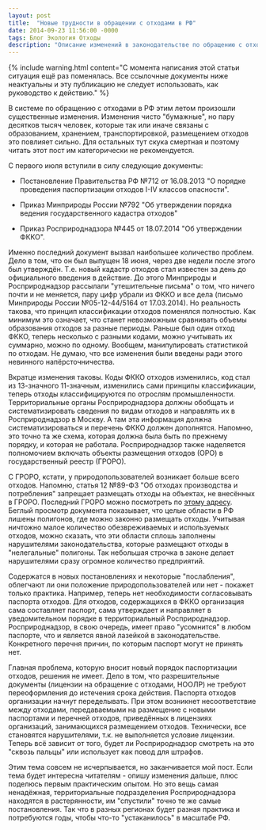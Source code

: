 ```yaml
---
layout: post
title:  "Новые трудности в обращении с отходами в РФ"
date: 2014-09-23 11:56:00 -0000
tags: Блог Экология Отходы
description: "Описание изменений в законодательстве по обращению с отходами."
---
```



{% include warning.html content="С момента написания этой статьи ситуация ещё раз поменялась. Все ссылочные документы ниже неактуальны и эту публикацию не следует использовать, как руководство к действию." %}

В системе по обращению с отходами в РФ этим летом произошли существенные изменения. Изменения чисто \"бумажные\", но пару десятков тысяч человек, которые так или иначе связаны с образованием, хранением, транспортировкой, размещением отходов это повлияет сильно. Для остальных тут скука смертная и поэтому читать этот пост им категорически не рекомендуется.

С первого июля вступили в силу следующие документы:

- Постановление Правительства РФ №712 от 16.08.2013 "О порядке проведения паспортизации отходов I-IV классов опасности".

- Приказ Минприроды России №792 "Об утверждении порядка ведения государственного кадастра отходов"

- Приказ Росприроднадзора №445 от 18.07.2014 "Об утверждении ФККО".

Именно последний документ вызвал наибольшее количество проблем. Дело в том, что он был выпущен 18 июня, через две недели после этого был утверждён. Т.е. новый кадастр отходов стал известен за день до официального введения в действие. До этого Минприроды и Росприроднадзор рассылали "утешительные письма" о том, что ничего почти и не меняется, пару цифр убрали из ФККО и все дела (письмо Минприроды России №05-12-44/5164 от 17.03.2014). Но реальность такова, что принцип классификации отходов поменялся полностью. Как минимум это означает, что станет невозможным сравнивать объемы образования отходов за разные периоды. Раньше был один отход ФККО, теперь несколько с разными кодами, можно учитывать их суммарно, можно по одному. Вообщем, манипулировать статистикой по отходам. Не думаю, что все изменения были введены ради этого невинного напёрсточничества.

Вкратце изменения таковы. Коды ФККО отходов изменились, код стал из 13-значного 11-значным, изменились сами принципы классификации, теперь отходы классифицируются по отрослям промышленности. Территориальные органы Росприроднадзора должны обобщать и систематизировать сведения по видам отходов и направлять их в Росприроднадзор в Москву. А там эта информация должна систематизироваться и перечень ФККО должен дополнятся. Напомню, это точно та же схема, которая должна была быть по прежнему порядку, и которая не работала. Росприроднадзор также наделяется полномочием включать объекты размещения отходов (ОРО) в государственный реестр (ГРОРО). 

С ГРОРО, кстати, у природопользователей возникает больше всего отходов. Напомню, статья 12 №89-ФЗ "Об отходах производства и потребления" запрещает размещать отходы на объектах, не внесённых в ГРОРО. Последний ГРОРО можно посмотреть по <a href="http://rpn.gov.ru/sites/all/files/users/navdoctor/attachedfiles/groro.rar">этому адресу</a>. Беглый просмотр документа показывает, что целые области в РФ лишены полигонов, где можно законно размещать отходы. Учитывая ничтожно малое количество обезвреживаемых и используемых отходов, можно сказать, что эти области сплошь заполнены нарушителями законодательства, которые размещают отходы в "нелегальные" полигоны. Так небольшая строчка в законе делает нарушителями сразу огромное количество предприятий.

Содержатся в новых постановлениях и некоторые "послабления", облегчают ли они положение природопользователей или нет - покажет только практика. Например, теперь нет необходимости согласовывать паспорта отходов. Для отходов, содержащихся в ФККО организация сама составляет паспорт, сама утверждает и направляет в уведомительном порядке в территориальный Росприроднадзор. Росприроднадзор, в свою очередь, имеет право "усомнится" в любом паспорте, что и является явной лазейкой в законодательстве. Конкретного перечня причин, по которым паспорт могут не принять нет.

Главная проблема, которую вносит новый порядок паспортизации отходов, решения не имеет. Дело в том, что разрешительные документы (лицензии на обращение с отходами, НООЛР) не требуют переоформления до истечения срока действия. Паспорта отходов организации начнут переделывать. При этом возникнет несоответствие между отходами, передаваемыми на размещение с новыми паспортами и перечней отходов, приведённых в лицензиях организаций, занимающихся размещением отходов. Технически, все становятся нарушителями, т.к. не выполняется условие лицензии. Теперь всё зависит от того, будет ли Росприроднадзор смотреть на это "сквозь пальцы" или использует как повод для штрафов.

Этим тема совсем не исчерпывается, но заканчивается мой пост. Если тема будет интересна читателям - опишу изменения дальше, плюс поделюсь первым практическим опытом. Но это вещь самая ненадёжная, территориальные подразделения Росприроднадзора находятся в растерянности, им "спустили" точно те же самые постановления. Так что в разных регионах будет разная практика и потребуются годы, чтобы что-то "устаканилось" в масштабе РФ.
